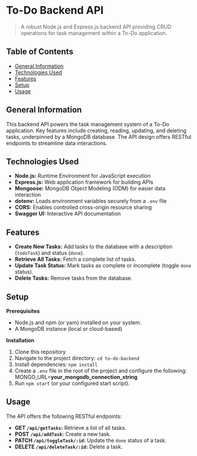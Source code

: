 # To-Do Backend API 

> A robust Node.js and Express.js backend API providing CRUD operations for task management within a To-Do application.

## Table of Contents

* [General Information](#general-information)
* [Technologies Used](#technologies-used)
* [Features](#features)
* [Setup](#setup)
* [Usage](#usage)
  
## General Information

This backend API powers the task management system of a To-Do application. Key features include creating, reading, updating, and deleting tasks, underpinned by a MongoDB database. The API design offers RESTful endpoints to streamline data interactions.

## Technologies Used

* **Node.js:** Runtime Environment for JavaScript execution
* **Express.js:** Web application framework for building APIs
* **Mongoose:** MongoDB Object Modeling (ODM) for easier data interaction
* **dotenv:** Loads environment variables securely from a `.env` file
* **CORS:** Enables controlled cross-origin resource sharing  
* **Swagger UI:** Interactive API documentation

## Features

* **Create New Tasks:** Add tasks to the database with a description (`todoTask`) and status (`done`).
* **Retrieve All Tasks:** Fetch a complete list of tasks.
* **Update Task Status:** Mark tasks as complete or incomplete (toggle `done` status). 
* **Delete Tasks:** Remove tasks from the database.

## Setup

**Prerequisites**

* Node.js and npm (or yarn) installed on your system.
* A MongoDB instance (local or cloud-based)

**Installation**

1. Clone this repository
2. Navigate to the project directory: `cd to-do-backend`
3. Install dependencies: `npm install`
4. Create a `.env` file in the root of the project and configure the following: 
MONGO_URL=**your_mongodb_connection_string**
5. Run `npm start` (or your configured start script).

## Usage

The API offers the following RESTful endpoints:

* **GET `/api/getTasks`:** Retrieve a list of all tasks.
* **POST `/api/addTask`:** Create a new task.
* **PATCH `/api/toggleTask/:id`:** Update the `done` status of a task.
* **DELETE `/api/deleteTask/:id`:** Delete a task.
